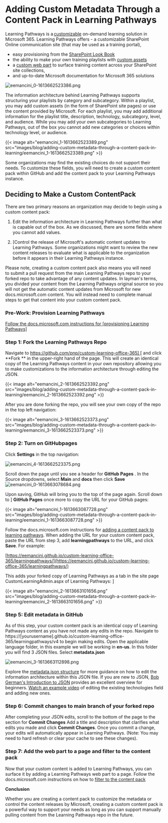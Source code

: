# Adding Custom Metadata Through a Content Pack in Learning Pathways

Learning Pathways is
a [customizable](https://docs.microsoft.com/en-us/office365/customlearning/custom_accessadmin)
on-demand learning solution in Microsoft 365. Learning Pathways offers - a
customizable SharePoint Online communication site (that may be used as a
training portal), 
- easy provisioning from
the [SharePoint Look
Book](https://lookbook.microsoft.com/details/3df8bd55-b872-4c9d-88e3-6b2f05344239?source=default)
- the ability to make your own training playlists with
[custom
assets](https://docs.microsoft.com/en-us/office365/customlearning/custom_addassets)
- a [custom web
part](https://docs.microsoft.com/en-us/office365/customlearning/custom_whereiswebpart) to 
surface training content across your SharePoint site collections, 
- and
up-to-date Microsoft documentation for Microsoft 365
solutions

![eemancini_0-1613662523386.png](https://techcommunity.microsoft.com/t5/image/serverpage/image-id/255796i189AC59232AA4999/image-size/medium?v=v2&px=400)

The information architecture behind Learning Pathways supports
structuring your playlists by category and subcategory. Within a
playlist, you may add custom assets (in the form of SharePoint site
pages) or use the content provided by Microsoft. For each playlist, you
may add additional information for the playlist title, description,
technology, subcategory, level, and audience. While you may add your own
subcategories to Learning Pathways, out of the box you cannot add new
categories or choices
within technology
level, or
audience.

{{< image alt="eemancini_1-1613662523389.png" src="images/blog/adding-custom-metadata-through-a-content-pack-in-learning/eemancini_1-1613662523389.png" >}}

Some organizations may find the existing choices do not support their
needs. To customize these fields, you will need to
create a custom content pack within GitHub and add the content pack to
your Learning Pathways instance.

## Deciding to Make a Custom ContentPack

There are two primary reasons an organization may decide to begin using
a custom content
pack:

1.  Edit the information architecture in Learning Pathways further than
    what is capable out of the box. As we discussed,
    there are some fields where you cannot add
    values.


1.  [Control the release of Microsoft's automatic content updates to
    Learning Pathways. Some organizations might want to review the new
    content releases to evaluate what is applicable to the organization
    before it appears in their Learning Pathways
    instance. 

Please note, creating a custom content pack also
means you will need to submit a pull request from the
main Learning Pathways repo to your forked repo to take advantage of any
content updates. In layman's terms, you divided your
content from the Learning
Pathways original source so you
will not get the automatic content updates from Microsoft for new
docs.microsoft.com content.
You will instead need to complete
manual steps to get that content into your custom
content
pack.

### Pre-Work: Provision Learning Pathways

[Follow the docs.microsoft.com instructions
for [provisioning Learning
Pathways] ](https://docs.microsoft.com/en-us/office365/customlearning/custom_provision#to-provision-learning-pathways)

### Step 1: Fork the Learning Pathways Repo

Navigate
to [https://github.com/pnp/custom-learning-office-365] ](https://github.com/pnp/custom-learning-office-365)[ and click **Fork ** in
the upper-right hand of the page. This will create an identical copy of
the Learning Pathways content in your own repository allowing you to
make customizations to the information architecture through editing the
JSON.

{{< image alt="eemancini_2-1613662523392.png" src="images/blog/adding-custom-metadata-through-a-content-pack-in-learning/eemancini_2-1613662523392.png" >}}

After you are done forking the repo, you will see your own copy of the
repo in the top left
navigation:

{{< image alt="eemancini_3-1613662523373.png" src="images/blog/adding-custom-metadata-through-a-content-pack-in-learning/eemancini_3-1613662523373.png" >}}

### Step 2: Turn on GitHubpages

Click **Settings** in
the top
navigation:

![eemancini_4-1613662523375.png](https://techcommunity.microsoft.com/t5/image/serverpage/image-id/255801i04CC37FEA6115BAD/image-size/medium?v=v2&px=400)

Scroll down the page until you see a header
for **GitHub Pages** . In the
Source dropdowns,
select **Main** and **docs** then
click **Save**
![eemancini_0-1613663078684.png](https://techcommunity.microsoft.com/t5/image/serverpage/image-id/255806iE149A57D903D3B97/image-size/medium?v=v2&px=400 )

Upon saving, GitHub will bring you to the top of the page again. Scroll
down to ] **GitHub Pages**  once more
to copy the URL for your
GitHub
pages:

{{< image alt="eemancini_1-1613663087728.png" src="images/blog/adding-custom-metadata-through-a-content-pack-in-learning/eemancini_1-1613663087728.png" >}}

Follow the docs.microsoft.com instructions
for [adding a content pack to learning
pathways](https://docs.microsoft.com/en-us/office365/customlearning/custom_partnerguide_contint#add-a-content-pack-to-learning-pathways). When
adding the URL for your custom content pack, paste the URL from step
3, add **learningpathways** to
the
URL, and click **Save**. For
example:

[https://eemancini.github.io/custom-learning-office-365/learningpathways/](https://eemancini.github.io/custom-learning-office-365/learningpathways/)

This adds your forked copy of Learning Pathways as a tab in the site
page CustomLearningAdmin.aspx of
Learning
Pathways: ]

{{< image alt="eemancini_2-1613663101656.png" src="images/blog/adding-custom-metadata-through-a-content-pack-in-learning/eemancini_2-1613663101656.png" >}}

### Step 5: Edit metadata in GitHub

As of this step, your custom content pack is an identical copy of
Learning Pathways content as you have not made any edits in the repo.
Navigate
to https://\[yourusername\].github.io/custom-learning-office-365/learningpathways/v4 to
begin making edits. Open the applicable language
folder, in this example we
will be working in **en-us**. In
this folder you will find 3 JSON files.
Select **metadata.json**

![eemancini_3-1613663112898.png](https://techcommunity.microsoft.com/t5/image/serverpage/image-id/255809iA8B7B3763C3994A4/image-size/medium?v=v2&px=400)

Explore the [metadata.json
structure](https://docs.microsoft.com/en-us/office365/customlearning/custom_partnerguide_contint#metadatajson-structure) for
more guidance on  how to edit the information architecture
within this JSON
file. If you are new to
JSON, [Bob German's Introduction to
JSON](https://techcommunity.microsoft.com/t5/microsoft-365-pnp-blog/introduction-to-json/ba-p/2049369) provides
an excellent overview for
beginners. [Watch an example
video](https://www.youtube.com/watch?v=dzqEI5NKQ2U&t=7m09s) of
editing the existing technologies field and adding new
ones.

### Step 6: Commit changes to main branch of your forked repo

After completing your JSON edits, scroll to the bottom of the page to
the section for **Commit
Changes** Add a title and description that clarifies
what edits you made and click **Commit
Changes**. Once you commit a change, your edits will
automatically appear in Learning Pathways. (Note: You may need to hard
refresh or clear your cache to see these
changes).

### Step 7: Add the web part to a page and filter to the content pack

Now that your custom content is added to Learning Pathways, you can
surface it by adding a Learning Pathways web part to a page. Follow the
docs.microsoft.com instructions on how to [filter to
the content
pack](https://docs.microsoft.com/en-us/office365/customlearning/custom_partnerguide_contint#filter-to-the-content-pack-in-the-web-part)


**Conclusion**

Whether you are creating a content pack to customize the metadata or
control the content releases by Microsoft, creating a custom content
pack is a powerful way to support your needs as long as you can support
manually pulling content from the Learning Pathways repo in the
future.
